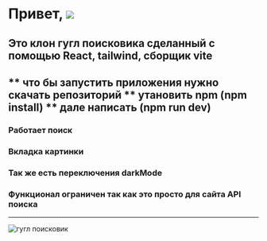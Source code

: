 # Привет,  ![](https://github.com/blackcater/blackcater/raw/main/images/Hi.gif) 
## Это клон гугл поисковика сделанный с помощью React, tailwind, сборщик vite 
** что бы запустить приложения нужно скачать репозиторий
** утановить npm (npm install)
** дале написать (npm run dev)
--------------------------------------------------------------------
### Работает поиск 
### Вкладка картинки 
### Так же есть переключения darkMode 
### Функционал ограничен так как это просто для сайта API поиска 


---------------------------------------------------------------------
<img src="https://ibb.co/cN7yLBV" alt="гугл поисковик">
